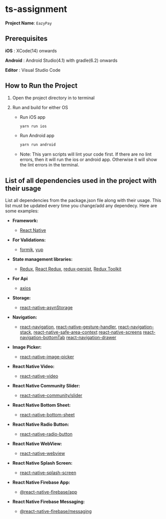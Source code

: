 # ts-assignment

**Project Name**: `EazyPay`

## Prerequisites

**iOS** : XCode(14) onwards

**Android** : Android Studio(4.1) with gradle(6.2) onwards

**Editor** : Visual Studio Code

## How to Run the Project

1. Open the project directory in to terminal
2. Run and build for either OS

   - Run iOS app

     ```bash
     yarn run ios
     ```

   - Run Android app

     ```bash
     yarn run android
     ```

   - Note: This yarn scripts will lint your code first. If there are no lint errors, then it will run the ios or android app. Otherwise it will show the lint errors in the terminal.

## List of all dependencies used in the project with their usage

List all dependencies from the package.json file along with their usage. This list must be updated every time you change/add any dependecy. Here are some examples:

- **Framework:**

  - [React Native](https://github.com/facebook/react-native)

- **For Validations:**

  - [formik](https://github.com/jaredpalmer/formik), [yup](https://github.com/jquense/yup)

- **State management libraries:**

  - [Redux](http://redux.js.org/), [React Redux](https://react-redux.js.org/), [redux-persist](https://github.com/rt2zz/redux-persist), [Redux Toolkit](https://redux-toolkit.js.org/)

- **For Api**

  - [axios](https://github.com/axios/axios)

- **Storage:**

  - [react-native-asynStorage](https://react-native-async-storage.github.io/async-storage/docs)

- **Navigation:**

  - [react-navigation](https://github.com/react-navigation/react-navigation), [react-native-gesture-handler](https://github.com/kmagiera/react-native-gesture-handler),
    [react-navigation-stack](https://github.com/react-navigation/stack),
    [react-native-safe-area-context](https://github.com/th3rdwave/react-native-safe-area-context)
    [react-native-screens](https://github.com/software-mansion/react-native-screens)
    [react-navigation-bottomTab](https://reactnavigation.org/docs/bottom-tab-navigator)
    [react-navigation-drawer](https://reactnavigation.org/docs/drawer-based-navigation)

- **Image Picker:**

  - [react-native-image-picker](https://github.com/react-native-image-picker/react-native-image-picker)

- **React Native Video:**

  - [react-native-video](https://github.com/react-native-video/react-native-video)

- **React Native Community Slider:**

  - [react-native-community/slider](https://github.com/callstack/react-native-slider)

- **React Native Bottom Sheet:**

  - [react-native-bottom-sheet](https://gorhom.github.io/react-native-bottom-sheet/)

- **React Native Radio Button:**

  - [react-native-radio-button](https://github.com/sramezani/radio-buttons-react-native)

- **React Native WebView:**

  - [react-native-webview](https://www.npmjs.com/package/react-native-webview)

- **React Native Splash Screen:**

  - [react-native-splash-screen](https://github.com/crazycodeboy/react-native-splash-screen)

- **React Native Firebase App:**

  - [@react-native-firebase/app](https://github.com/invertase/react-native-firebase)

- **React Native Firebase Messaging:**

  - [@react-native-firebase/messaging](https://github.com/invertase/react-native-firebase)








   
  
    
